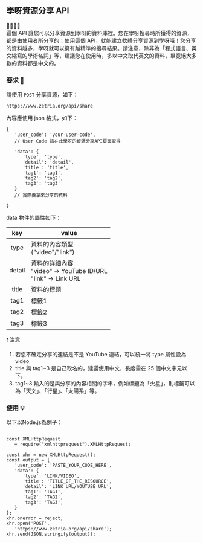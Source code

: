 
## 學呀資源分享 API  
💛💚💙💜  
這個 API 讓您可以分享資源到學呀的資料庫裡。您在學呀搜尋時所獲得的資源，都是由使用者所分享的；使用這個 API，就能建立軟體分享資源到學呀哦！您分享的資料越多，學呀就可以擁有越精準的搜尋結果。請注意，除非為「程式語言、英文縮寫的學術名詞」等，建議您在使用時，多以中文取代英文的資料，畢竟絕大多數的資料都是中文的。  

### 要求 🙏  
請使用 `` POST `` 分享資源，如下：  

`` https://www.zetria.org/api/share ``
  
內容應使用 json 格式，如下：  
```
{
   'user_code': 'your-user-code',
   // User Code 請在此學呀的資源分享API頁面取得

   'data': {
      'type': 'type',
      'detail': 'detail',
      'title': 'title',
      'tag1': 'tag1',
      'tag2': 'tag2',
      'tag3': 'tag3'
   }
   // 實際要拿來分享的資料

}

```  
data 物件的屬性如下：  

 key | value 
 :---------: | ----------- 
 type | 資料的內容類型 <br>("video"/"link") 
 detail | 資料的詳細內容 <br> "video" -> YouTube ID/URL <br> "link" -> Link URL 
 title | 資料的標題 
 tag1 | 標籤1 
 tag2 | 標籤2 
 tag3 | 標籤3 

❗ 注意  
1. 若您不確定分享的連結是不是 YouTube 連結，可以統一將 type 屬性設為 video  
2. title 與 tag1~3 是自己取名的，建議使用中文，長度需在 25 個中文字元以下。
3. tag1~3 輸入的是與分享的內容相關的字串，例如標題為「火星」，則標籤可以為「天文」、「行星」、「太陽系」等。


### 使用 💡  
以下以Node.js為例子：  
```

const XMLHttpRequest 
   = require("xmlhttprequest").XMLHttpRequest;

const xhr = new XMLHttpRequest();
const output = {
   'user_code': 'PASTE_YOUR_CODE_HERE',
   'data': {
      'type': 'LINK/VIDEO',
      'title': 'TITLE_OF_THE_RESOURCE',
      'detail': 'LINK_URL/YOUTUBE_URL',
      'tag1': 'TAG1',
      'tag2': 'TAG2',
      'tag3': 'TAG3',
   }
};
xhr.onerror = reject;
xhr.open('POST', 
   'https://www.zetria.org/api/share');
xhr.send(JSON.stringify(output));

```
 
